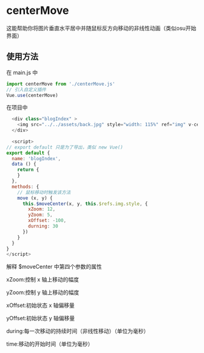 # centerMove
这能帮助你将图片垂直水平居中并随鼠标反方向移动的非线性动画（类似osu开始界面）

## 使用方法
在 main.js 中
``` javascript
import centerMove from './centerMove.js'
// 引入自定义插件
Vue.use(centerMove)
```

在项目中
``` javascript
  <div class="blogIndex" >
    <img src="../../assets/back.jpg" style="width: 115%" ref="img" v-center="move">
  </div>
  
  <script>
// export default 只是为了导出，类似 new Vue()
export default {
  name: 'blogIndex',
  data () {
    return {
    }
  },
  methods: {
    // 鼠标移动时触发该方法
    move (x, y) {
      this.$moveCenter(x, y, this.$refs.img.style, {
        xZoom: 12,
        yZoom: 5,
        xOffset: -100,
        durning: 30
      })
    }
  }
}
</script>
```
解释 $moveCenter 中第四个参数的属性

xZoom:控制 x 轴上移动的幅度

yZoom:控制 y 轴上移动的幅度

xOffset:初始状态 x 轴偏移量

yOffset:初始状态 y 轴偏移量

during:每一次移动的持续时间（非线性移动）（单位为毫秒）

time:移动的开始时间（单位为毫秒）
